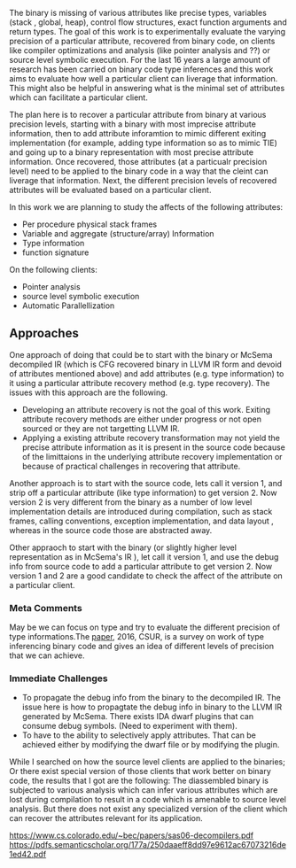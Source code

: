 The binary is missing of various attributes like precise types, variables (stack , global, heap), control 
flow structures, exact function arguments and return types. The goal of this work  is to experimentally evaluate the varying precision of a particular attribute, recovered from binary code, on clients like compiler optimizations and analysis (like pointer analysis and ??) or source level symbolic execution.  For the last 16 years a large amount of research has been carried on binary code type inferences and this work aims to evaluate how well a particular client can liverage that information. This might also be  helpful in answering what is the minimal set of attributes which can facilitate a particular client.  

The plan here is to recover a particular attribute  from binary at various precision levels, starting with a binary with most imprecise attribute information, then to add attribute inforamtion to mimic different exiting implementation (for example, adding type information so as to mimic TIE) and going up to a binary representation with most precise attribute information. Once recovered, those attributes (at a particualr precision level) need to be applied to the binary code in a way that the cleint can liverage that information. Next, the different precision levels of recovered attributes will be evaluated based on a particular client.         

In this work we are planning to study the affects of the following attributes:
 - Per procedure physical stack frames
 - Variable and aggregate (structure/array) Information
 - Type information
 - function signature

On the following clients:
 - Pointer analysis
 - source level symbolic execution
 - Automatic Parallellization

## Approaches
One approach of doing that could be to start with the binary or  McSema decompiled IR (which is CFG recovered binary in LLVM IR form and devoid of attributes mentioned above) and add attributes (e.g. type information) to it using a particular attribute recovery method (e.g. type recovery). The issues with this approach are the following.

 - Developing an attribute recovery is not the goal of this work. Exiting attribute recovery methods are either under progress or not open sourced or they are not targetting LLVM IR.
 - Applying a existing attribute recovery transformation  may not yield the precise attribute information as it is present in the source code because of the limittaions in the underlying attribute recovery implementation or because of practical challenges in recovering that attribute. 
 
Another approach is to start with the source code, lets call it version 1,  and strip off a particular attribute (like type 
information) to get version 2. Now version 2 is very different from the binary as a number of low level implementation details are introduced during compilation, such as stack frames, calling conventions, exception implementation, and data layout
, whereas in the source code those are abstracted away.

Other appraoch to start with the binary (or slightly higher level representation as in McSema's IR ), let call it version 1, and use the debug info from source code to add a particular attribute to get version 2. Now version 1 and 2 are a good candidate to check the affect of the attribute on a particular client. 

### Meta Comments
May be we can focus on type and try to evaluate the different precision of type informations.The [paper](http://dl.acm.org/citation.cfm?id=2896499), 2016, CSUR,  is a survey on work of type inferencing binary code and gives an idea of different levels of precision that we can achieve. 


### Immediate Challenges
- To propagate the debug info from the binary to the decompiled IR. The issue here is how to propagtate the debug info in 
  binary to the LLVM IR generated by McSema. There exists IDA dwarf plugins that can consume debug symbols. (Need to experiment with them). 
- To have to the ability to selectively apply attributes. That can be achieved either by modifying the dwarf file or by modifying the plugin.


While I searched  on how the source level clients are applied to the binaries; Or there exist special version of those clients that work better on binary code, the results that I got are the following: 
The diassembled binary is subjected to various analysis which can infer various attributes which are lost during compilation to result in a code which is amenable to source level analysis. But there does not exist any specialized version of the client which can recover the attributes relevant for its application.

https://www.cs.colorado.edu/~bec/papers/sas06-decompilers.pdf
https://pdfs.semanticscholar.org/177a/250daaeff8dd97e9612ac67073216de1ed42.pdf
 
